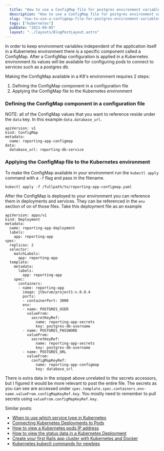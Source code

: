 ```yaml
---
  title: "How to use a ConfigMap file for postgres environment variables in Kubernetes"
  description: "How to use a ConfigMap file for postgres environment variables in Kubernetes"
  slug: 'how-to-use-a-configmap-file-for-postgres-environment-variables-in-kubernetes'
  tags: ["kubernetes"]
  pubDate: "2021-09-05"
  layout: "../layouts/BlogPostLayout.astro"
---
```


In order to keep environment variables independent of the application itself in a Kubernetes environment there is a specific component called a ConfigMap. After a ConfigMap configuration is applied in a Kubernetes environment its values will be available for configuring pods to connect to services such as a postgres db.

Making the ConfigMap available in a K8's environment requires 2 steps:
1) Defining the ConfigMap component in a configuration file
2) Applying the ConfigMap file to the Kubernetes environment

<h3>Defining the ConfigMap component in a configuration file</h3>

NOTE: all of the ConfigMap values that you want to reference reside under the `data` key. In this example `data.database_url`.

```
apiVersion: v1
kind: ConfigMap
metadata:
  name: reporting-app-configmap
data:
  database_url: reporting-db-service
```

<h3>Applying the ConfigMap file to the Kubernetes environment</h3>

To make the ConfigMap available in your environment run the `kubectl apply` command with a `-f` flag and pass in the filename.
```
kubectl apply -f /fullpath/to/reporting-app-configmap.yaml
```

After the ConfigMap is deployed to your environment you can reference them in deployments and services. They can be referenced in the `env` section of on of those files. Take this deployment file as an example

```
apiVersion: apps/v1
kind: Deployment
metadata:
  name: reporting-app-deployment
  labels:
    app: reporting-app
spec:
  replicas: 2
  selector:
    matchLabels:
      app: reporting-app
  template:
    metadata:
      labels:
        app: reporting-app
    spec:
      containers:
      - name: reporting-app
        image: jtburum/project1:v.0.0.4
        ports:
        - containerPort: 3000
        env:
        - name: POSTGRES_USER
          valueFrom:
            secretKeyRef:
              name: reporting-app-secrets
              key: postgres-db-username
        - name: POSTGRES_PASSWORD
          valueFrom:
            secretKeyRef:
              name: reporting-app-secrets
              key: postgres-db-username
        - name: POSTGRES_URL
          valueFrom:
            configMapKeyRef:
              name: reporting-app-configmap
              key: database_url
```

There is extra data in the snippet above unrelated to the secrets accessors, but I figured it would be more relevant to post the entire file. The secrets as you can see are accessed under `spec.template.spec.containers.env-name.valueFrom.configMapKeyRef.key`. You mostly need to remember to pull secrets using `valueFrom.configMapKeyRef.key`.

Similar posts:
- [When to use which service type in Kubernetes](https://tinytechtuts.com/2021-when-to-use-kubernetes-service-types-configip-loadbalancer-nodeport)
- [Connecting Kubernetes Deployments to Pods](https://tinytechtuts.com/2021-connecting-pods-to-deployments-kubernetes)
- [How to view a Kubernetes pods IP address](https://tinytechtuts.com/2021-how-to-view-kubernetes-pod-ip-address)
- [How to view the status data in a Kubernetes Deployment](https://tinytechtuts.com/2021-how-to-view-the-status-data-of-a-kubernetes-deployment)
- [Create your first Rails app cluster with Kubernetes and Docker](https://tinytechtuts.com/2021-create-your-first-kubernetes-rails-app-pt1)
- [Kubernetes kubectl commands for newbies](https://tinytechtuts.com/2021-kubernetes-kubectl-commands-for-newbies)